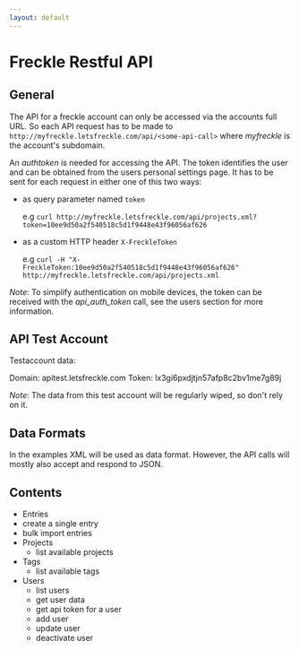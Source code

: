 ```yaml
---
layout: default
---
```

Freckle Restful API
===================

General
-------

The API for a freckle account can only be accessed via the accounts full URL.
So each API request has to be made to `http://myfreckle.letsfreckle.com/api/<some-api-call>`
where *myfreckle* is the account's subdomain.

An *authtoken* is needed for accessing the API. The token identifies the user and can be obtained from the users personal settings page.
It has to be sent for each request in either one of this two ways:

* as query parameter named `token`

  e.g `curl http://myfreckle.letsfreckle.com/api/projects.xml?token=10ee9d50a2f540518c5d1f9448e43f96056af626`

* as a custom HTTP header `X-FreckleToken`

  e.g `curl -H "X-FreckleToken:10ee9d50a2f540518c5d1f9448e43f96056af626" http://myfreckle.letsfreckle.com/api/projects.xml`

*Note*: To simplify authentication on mobile devices, the token can be received with the *api_auth_token* call, see the users section for more information.

API Test Account
----------------

Testaccount data:

Domain: apitest.letsfreckle.com
Token: lx3gi6pxdjtjn57afp8c2bv1me7g89j

*Note*: The data from this test account will be regularly wiped, so don't rely on it.

Data Formats
------------

In the examples XML will be used as data format. However, the API calls will mostly also accept and respond
to JSON.

Contents
--------

* Entries
 * create a single entry
 * bulk import entries
* Projects
  * list available projects
* Tags
  * list available tags
* Users
  * list users
  * get user data
  * get api token for a user
  * add user
  * update user
  * deactivate user
